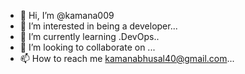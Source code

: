 - 👋 Hi, I’m @kamana009
- 👀 I’m interested in being a developer...
- 🌱 I’m currently learning .DevOps..
- 💞️ I’m looking to collaborate on ...
- 📫 How to reach me kamanabhusal40@gmail.com...

<!---
kamana009/kamana009 is a ✨ special ✨ repository because its `README.md` (this file) appears on your GitHub profile.
You can click the Preview link to take a look at your changes.
--->
